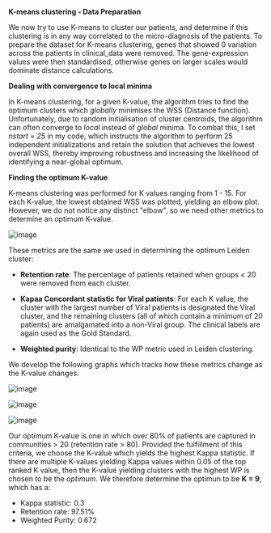 **K-means clustering - Data Preparation**

We now try to use K-means to cluster our patients, and determine if this clustering is in any way correlated to the 
micro-diagnosis of the patients. To prepare the dataset for K-means clustering, genes that showed 0 variation across
the patients in clinical_data were removed. The gene-expression values were then standardised, otherwise genes on larger
scales would dominate distance calculations. 

**Dealing with convergence to local minima**

In K-means clustering, for a given K-value, the algorithm tries to find the optimum clusters which _globally_ minimises
the WSS (Distance function). Unfortunately, due to random initialisation of cluster centroids, the algorithm can often 
converge to _local_ instead of _global_ minima. To combat this, I set _nstart = 25_ in my code, which instructs the 
algorithm to perform 25 independent initializations and retain the solution that achieves the lowest overall WSS, 
thereby improving robustness and increasing the likelihood of identifying a near-global optimum.

**Finding the optimum K-value**

K-means clustering was performed for K values ranging from 1 - 15. For each K-value, the lowest obtained WSS was 
plotted, yielding an elbow plot. However, we do not notice any distinct "elbow", so we need other metrics to 
determine an optimum K-value. 

![image](https://github.com/user-attachments/assets/fe858c3d-6bf1-4e83-a3a5-de22fea3ae56)

These metrics are the same we used in determining the optimum Leiden cluster:

- **Retention rate**: The percentage of patients retained when groups < 20 were removed from each cluster.
  
- **Kapaa Concordant statistic for Viral patients**: For each K value, the cluster with the largest number of Viral
  patients is designated the Viral cluster, and the remaining clusters (all of which contain a minimum of 20 patients)
  are amalgamated into a non-Viral group. The clinical labels are again used as the Gold Standard.

- **Weighted purity**: Identical to the WP metric used in Leiden clustering.

We develop the following graphs which tracks how these metrics change as the K-value changes.

![image](https://github.com/user-attachments/assets/86d07ecd-ceb2-452d-b480-3a368cde4562)

![image](https://github.com/user-attachments/assets/06675629-6711-4958-b771-24fa4a254b27)

![image](https://github.com/user-attachments/assets/0c98283d-6f44-4a94-a299-c45167974604)

Our optimum K-value is one in which over 80% of patients are captured in communities > 20 (retention rate > 80).
Provided the fulfillment of this criteria, we choose the K-value which yields the highest Kappa statistic. If there
are multiple K-values yielding Kappa values within 0.05 of the top ranked K value, then the K-value yielding clusters 
with the highest WP is chosen to be the _optimum_. We therefore determine the optimun to be **K = 9**, which has a:
- Kappa statistic: 0.3
- Retention rate: 97.51%
- Weighted Purity: 0.672

